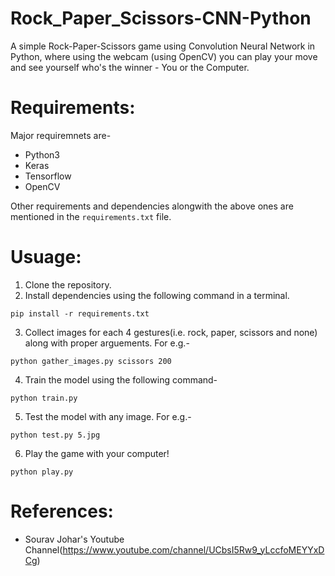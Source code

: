 # Rock_Paper_Scissors-CNN-Python
A simple Rock-Paper-Scissors game using Convolution Neural Network in Python, where using the webcam (using OpenCV) you can play your move and see yourself who's the winner - You or the Computer.

# Requirements:
Major requiremnets are-
* Python3
* Keras
* Tensorflow
* OpenCV

Other requirements and dependencies alongwith the above ones are mentioned in the ```requirements.txt``` file.

# Usuage:
1. Clone the repository.
2. Install dependencies using the following command in a terminal.
``` 
pip install -r requirements.txt
```
3. Collect images for each 4 gestures(i.e. rock, paper, scissors and none) along with proper arguements. For e.g.-
```
python gather_images.py scissors 200
```
4. Train the model using the following command-
```
python train.py
```
5. Test the model with any image. For e.g.-
```
python test.py 5.jpg
```
6. Play the game with your computer!
```
python play.py
```

# References:
* Sourav Johar's Youtube Channel(https://www.youtube.com/channel/UCbsI5Rw9_yLccfoMEYYxDCg)
